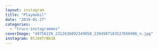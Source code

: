 ```yaml
---
layout: instagram
title: "Playmobil"
date: "2019-01-27"
categories: 
  - "trucs-instagrammes"
coverImage: "49756226_2312636092349858_2394987183527656986_n.jpg"
instagram: BtJd4TrBk3A
---
```


